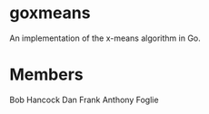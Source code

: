 goxmeans
========

An implementation of the x-means algorithm in Go.



Members
========
Bob Hancock
Dan Frank
Anthony Foglie
